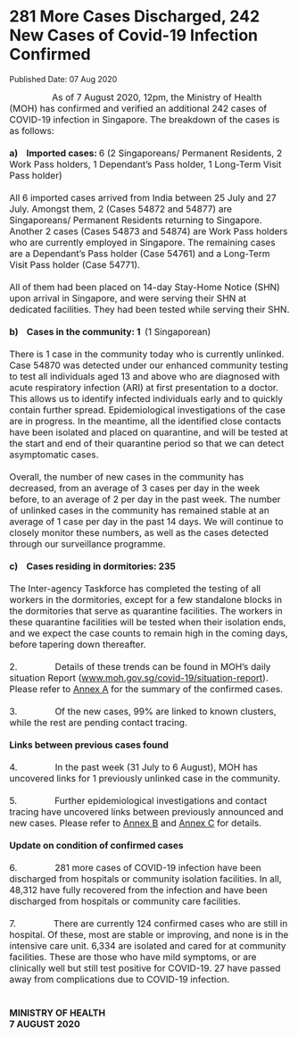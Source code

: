 <html>
    <meta http-equiv="Content-Type" content="text/html; charset=utf-8"/>
    <meta charset="utf-8"/>
    <title>281 More Cases Discharged, 242 New Cases of Covid-19 Infection Confirmed</title>
    <body><h1>281 More Cases Discharged, 242 New Cases of Covid-19 Infection Confirmed</h1>
    <p>Published Date: 07 Aug 2020</p> &nbsp; &nbsp; &nbsp; &nbsp; &nbsp; &nbsp; &nbsp; &nbsp; <span style="font-size: 16px;">&nbsp; &nbsp;As of 7 August 2020, 12pm, the Ministry of Health (MOH) has confirmed and verified an additional 242 cases of COVID-19 infection in Singapore. The breakdown of the cases is as follows:&nbsp;<br><strong><br>a)&nbsp; &nbsp; Imported cases: </strong>6 (2 Singaporeans/ Permanent Residents, 2 Work Pass holders, 1 Dependant’s Pass holder, 1 Long-Term Visit Pass holder)<br>&nbsp;<br>All 6 imported cases arrived from India between 25 July and 27 July. Amongst them, 2 (Cases 54872 and 54877) are Singaporeans/ Permanent Residents returning to Singapore. Another 2 cases (Cases 54873 and 54874) are Work Pass holders who are currently employed in Singapore. The remaining cases are a Dependant’s Pass holder (Case 54761) and a Long-Term Visit Pass holder (Case 54771).<br>&nbsp;<br>All of them had been placed on 14-day Stay-Home Notice (SHN) upon arrival in Singapore, and were serving their SHN at dedicated facilities. They had been tested while serving their SHN.<br>&nbsp;<br><strong>b)&nbsp; &nbsp; Cases in the community: 1&nbsp; </strong>(1 Singaporean)<br>&nbsp;<br>There is 1 case in the community today who is currently unlinked. Case 54870 was detected under our enhanced community testing to test all individuals aged 13 and above who are diagnosed with acute respiratory infection (ARI) at first presentation to a doctor. This allows us to identify infected individuals early and to quickly contain further spread. Epidemiological investigations of the case are in progress. In the meantime, all the identified close contacts have been isolated and placed on quarantine, and will be tested at the start and end of their quarantine period so that we can detect asymptomatic cases.<br>&nbsp;<br>Overall, the number of new cases in the community has decreased, from an average of 3 cases per day in the week before, to an average of 2 per day in the past week. The number of unlinked cases in the community has remained stable at an average of 1 case per day in the past 14 days. We will continue to closely monitor these numbers, as well as the cases detected through our surveillance programme.<br>&nbsp;<strong><br>c)&nbsp; &nbsp; Cases residing in dormitories: 235<br>&nbsp;</strong><br>The Inter-agency Taskforce has completed the testing of all workers in the dormitories, except for a few standalone blocks in the dormitories that serve as quarantine facilities. The workers in these quarantine facilities will be tested when their isolation ends, and we expect the case counts to remain high in the coming days, before tapering down thereafter.<br>&nbsp;<br>2.&nbsp; &nbsp; &nbsp; &nbsp; &nbsp; &nbsp; &nbsp; &nbsp;Details of these trends can be found in MOH’s daily situation Report (<a href="http://www.moh.gov.sg/covid-19/situation-report">www.moh.gov.sg/covid-19/situation-report</a>). Please refer to <span style="text-decoration: underline;"><a href="/docs/librariesprovider5/pressroom/press-releases/annex-a---7-aug-2020.pdf?sfvrsn=5df1ba50_0" title="Annex A">Annex A</a></span> for the summary of the confirmed cases.<br><br>3.&nbsp; &nbsp; &nbsp; &nbsp; &nbsp; &nbsp; &nbsp; &nbsp;Of the new cases, 99% are linked to known clusters, while the rest are pending contact tracing.<br><br><strong>Links between previous cases found<br></strong><br>4.&nbsp; &nbsp; &nbsp; &nbsp; &nbsp; &nbsp; &nbsp; &nbsp;In the past week (31 July to 6 August), MOH has uncovered links for 1 previously unlinked case in the community.<br><br>5.&nbsp; &nbsp; &nbsp; &nbsp; &nbsp; &nbsp; &nbsp; &nbsp;Further epidemiological investigations and contact tracing have uncovered links between previously announced and new cases. Please refer to <span style="text-decoration: underline;"><a href="/docs/librariesprovider5/pressroom/press-releases/annex-b---7-aug-2020.pdf?sfvrsn=f8095abd_0" title="Annex B">Annex B</a></span> and <span style="text-decoration: underline;"><a href="/docs/librariesprovider5/pressroom/press-releases/annex-c---7-aug-2020.pdf?sfvrsn=d0c2396d_0" title="Annex C">Annex C</a></span> for details.<br><br><strong>Update on condition of confirmed cases<br></strong><br>6.&nbsp; &nbsp; &nbsp; &nbsp; &nbsp; &nbsp; &nbsp; &nbsp;281 more cases of COVID-19 infection have been discharged from hospitals or community isolation facilities. In all, 48,312 have fully recovered from the infection and have been discharged from hospitals or community care facilities.<br><br>7.&nbsp; &nbsp; &nbsp; &nbsp; &nbsp; &nbsp; &nbsp; &nbsp;There are currently 124 confirmed cases who are still in hospital. Of these, most are stable or improving, and none is in the intensive care unit. 6,334 are isolated and cared for at community facilities. These are those who have mild symptoms, or are clinically well but still test positive for COVID-19. 27 have passed away from complications due to COVID-19 infection.<br><br>&nbsp;<br><strong>MINISTRY OF HEALTH<br>7 AUGUST 2020</strong></span></body>
</html>